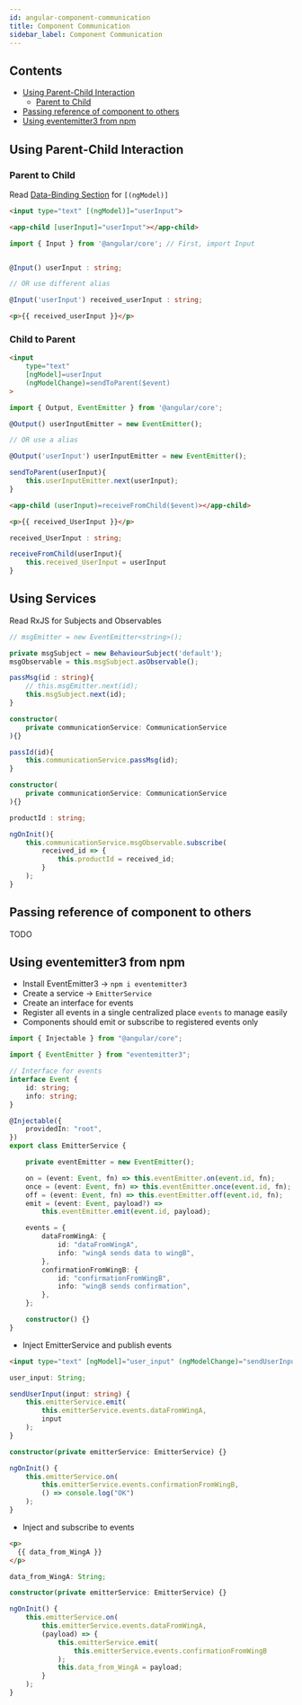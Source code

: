 ```yaml
---
id: angular-component-communication
title: Component Communication
sidebar_label: Component Communication
---
```


## Contents <!-- omit in toc -->

- [Using Parent-Child Interaction](#using-parent-child-interaction)
  - [Parent to Child](#parent-to-child)
- [Passing reference of component to others](#passing-reference-of-component-to-others)
- [Using eventemitter3 from npm](#using-eventemitter3-from-npm)

## Using Parent-Child Interaction

### Parent to Child

Read [Data-Binding Section](angular-data-binding) for ```[(ngModel)]```

```html title="Parent.HTML"
<input type="text" [(ngModel)]="userInput">

<app-child [userInput]="userInput"></app-child>
```

```ts title="Child.TS"
import { Input } from '@angular/core'; // First, import Input


@Input() userInput : string;

// OR use different alias

@Input('userInput') received_userInput : string;
```

```html title="Child.HTML"
<p>{{ received_userInput }}</p>
```

### Child to Parent

```html title="Child.HTML"
<input
    type="text"
    [ngModel]=userInput
    (ngModelChange)=sendToParent($event)
>
```

```ts title="Child.TS"
import { Output, EventEmitter } from '@angular/core';

@Output() userInputEmitter = new EventEmitter();

// OR use a alias

@Output('userInput') userInputEmitter = new EventEmitter();

sendToParent(userInput){
    this.userInputEmitter.next(userInput);
}
```

```html title="Parent.HTML"
<app-child (userInput)=receiveFromChild($event)></app-child>

<p>{{ received_UserInput }}</p>
```

```ts title="Parent.TS"
received_UserInput : string;

receiveFromChild(userInput){
    this.received_UserInput = userInput
}
```

## Using Services

Read RxJS for Subjects and Observables

```ts title="CommunicationService"
// msgEmitter = new EventEmitter<string>();

private msgSubject = new BehaviourSubject('default');
msgObservable = this.msgSubject.asObservable();

passMsg(id : string){
    // this.msgEmitter.next(id);
    this.msgSubject.next(id);
}
```

```ts title="SenderComponent"
constructor(
    private communicationService: CommunicationService
){}

passId(id){
    this.communicationService.passMsg(id);
}
```

```ts title="ReceiverComponent"
constructor(
    private communicationService: CommunicationService
){}

productId : string;

ngOnInit(){
    this.communicationService.msgObservable.subscribe(
        received_id => {
            this.productId = received_id;
        }
    );
}
```

## Passing reference of component to others

TODO

## Using eventemitter3 from npm

- Install EventEmitter3 &rarr; ```npm i eventemitter3```
- Create a service &rarr; ```EmitterService```
- Create an interface for events
- Register all events in a single centralized place ```events``` to manage easily
- Components should emit or subscribe to registered events only

```ts title="EmitterService"
import { Injectable } from "@angular/core";

import { EventEmitter } from "eventemitter3";

// Interface for events
interface Event {
    id: string;
    info: string;
}

@Injectable({
    providedIn: "root",
})
export class EmitterService {

    private eventEmitter = new EventEmitter();

    on = (event: Event, fn) => this.eventEmitter.on(event.id, fn);
    once = (event: Event, fn) => this.eventEmitter.once(event.id, fn);
    off = (event: Event, fn) => this.eventEmitter.off(event.id, fn);
    emit = (event: Event, payload?) =>
        this.eventEmitter.emit(event.id, payload);

    events = {
        dataFromWingA: {
            id: "dataFromWingA",
            info: "wingA sends data to wingB",
        },
        confirmationFromWingB: {
            id: "confirmationFromWingB",
            info: "wingB sends confirmation",
        },
    };

    constructor() {}
}
```

- Inject EmitterService and publish events

```html title="WingA.HTML"
<input type="text" [ngModel]="user_input" (ngModelChange)="sendUserInput($event)" />
```

```ts title="WingA.TS"
user_input: String;

sendUserInput(input: string) {
    this.emitterService.emit(
        this.emitterService.events.dataFromWingA,
        input
    );
}

constructor(private emitterService: EmitterService) {}

ngOnInit() {
    this.emitterService.on(
        this.emitterService.events.confirmationFromWingB,
        () => console.log("OK")
    );
}
```

- Inject and subscribe to events

```html title="WingB.HTML"
<p>
  {{ data_from_WingA }}
</p>
```

```ts title="WingB.TS"
data_from_WingA: String;

constructor(private emitterService: EmitterService) {}

ngOnInit() {
    this.emitterService.on(
        this.emitterService.events.dataFromWingA,
        (payload) => {
            this.emitterService.emit(
                this.emitterService.events.confirmationFromWingB
            );
            this.data_from_WingA = payload;
        }
    );
}
```